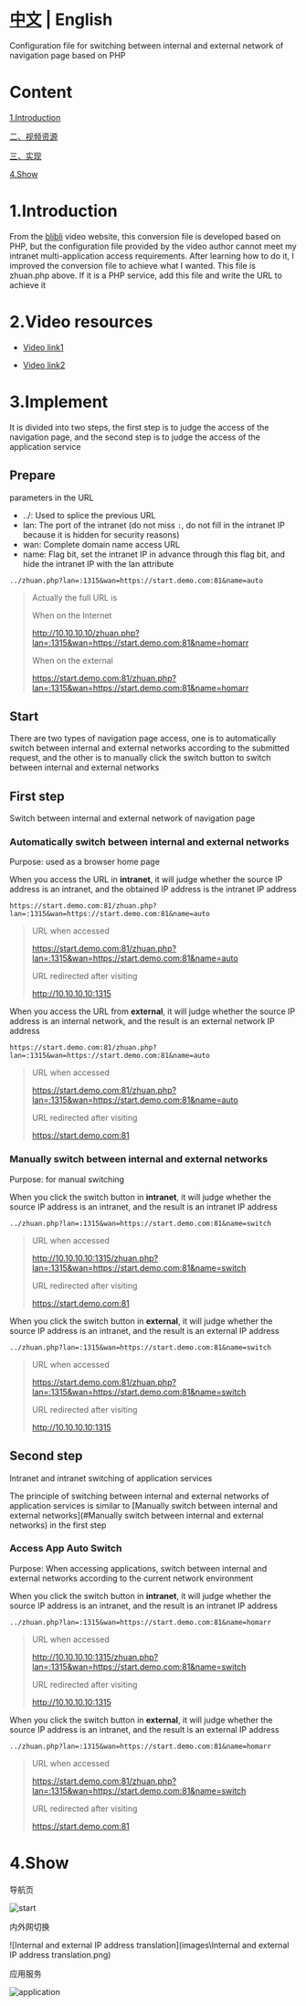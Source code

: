 # [中文](https://github.com/Siriling/Internal-and-external-IP-address-translation/blob/main/README.md) | English
Configuration file for switching between internal and external network of navigation page based on PHP

# Content

[1.Introduction](#1Introduction)

[二、视频资源 ](#二视频资源)

[三、实现](#三实现)

[4.Show](#4.Show)

# 1.Introduction

From the [blibli](https://www.bilibili.com) video website, this conversion file is developed based on PHP, but the configuration file provided by the video author cannot meet my intranet multi-application access requirements. After learning how to do it, I improved the conversion file to achieve what I wanted. This file is zhuan.php above. If it is a PHP service, add this file and write the URL to achieve it
# 2.Video resources

- [Video link1](https://www.bilibili.com/video/BV1RF411u7r1)

- [Video link2](https://www.bilibili.com/video/BV1PY41177Wa)
# 3.Implement
It is divided into two steps, the first step is to judge the access of the navigation page, and the second step is to judge the access of the application service
## Prepare

parameters in the URL

- ../: Used to splice the previous URL
- lan: The port of the intranet (do not miss `:`, do not fill in the intranet IP because it is hidden for security reasons)
- wan: Complete domain name access URL
- name: Flag bit, set the intranet IP in advance through this flag bit, and hide the intranet IP with the lan attribute

```
../zhuan.php?lan=:1315&wan=https://start.demo.com:81&name=auto
```

> Actually the full URL is
>
> When on the Internet
>
> http://10.10.10.10/zhuan.php?lan=:1315&wan=https://start.demo.com:81&name=homarr
>
> When on the external
>
> https://start.demo.com:81/zhuan.php?lan=:1315&wan=https://start.demo.com:81&name=homarr

## Start

There are two types of navigation page access, one is to automatically switch between internal and external networks according to the submitted request, and the other is to manually click the switch button to switch between internal and external networks

## First step

Switch between internal and external network of navigation page

### Automatically switch between internal and external networks

Purpose: used as a browser home page

When you access the URL in **intranet**, it will judge whether the source IP address is an intranet, and the obtained IP address is the intranet IP address

```url
https://start.demo.com:81/zhuan.php?lan=:1315&wan=https://start.demo.com:81&name=auto
```

> URL when accessed
>
> https://start.demo.com:81/zhuan.php?lan=:1315&wan=https://start.demo.com:81&name=auto
>
> URL redirected after visiting
>
> http://10.10.10.10:1315

When you access the URL from **external**, it will judge whether the source IP address is an internal network, and the result is an external network IP address

```url
https://start.demo.com:81/zhuan.php?lan=:1315&wan=https://start.demo.com:81&name=auto
```

> URL when accessed
>
> https://start.demo.com:81/zhuan.php?lan=:1315&wan=https://start.demo.com:81&name=auto
>
> URL redirected after visiting
>
> https://start.demo.com:81

### Manually switch between internal and external networks

Purpose: for manual switching

When you click the switch button in **intranet**, it will judge whether the source IP address is an intranet, and the result is an intranet IP address

```url
../zhuan.php?lan=:1315&wan=https://start.demo.com:81&name=switch
```

> URL when accessed
>
> http://10.10.10.10:1315/zhuan.php?lan=:1315&wan=https://start.demo.com:81&name=switch
>
> URL redirected after visiting
>
> https://start.demo.com:81

When you click the switch button in **external**, it will judge whether the source IP address is an intranet, and the result is an external IP address

```url
../zhuan.php?lan=:1315&wan=https://start.demo.com:81&name=switch
```

> URL when accessed
>
> https://start.demo.com:81/zhuan.php?lan=:1315&wan=https://start.demo.com:81&name=switch
>
> URL redirected after visiting
>
> http://10.10.10.10:1315

## Second step

Intranet and intranet switching of application services

The principle of switching between internal and external networks of application services is similar to [Manually switch between internal and external networks](#Manually switch between internal and external networks) in the first step

### Access App Auto Switch

Purpose: When accessing applications, switch between internal and external networks according to the current network environment

When you click the switch button in **intranet**, it will judge whether the source IP address is an intranet, and the result is an intranet IP address

```url
../zhuan.php?lan=:1315&wan=https://start.demo.com:81&name=homarr
```

> URL when accessed
>
> http://10.10.10.10:1315/zhuan.php?lan=:1315&wan=https://start.demo.com:81&name=switch
>
> URL redirected after visiting
>
> http://10.10.10.10:1315

When you click the switch button in **external**, it will judge whether the source IP address is an intranet, and the result is an external IP address

```url
../zhuan.php?lan=:1315&wan=https://start.demo.com:81&name=homarr
```

> URL when accessed
>
> https://start.demo.com:81/zhuan.php?lan=:1315&wan=https://start.demo.com:81&name=switch
>
> URL redirected after visiting
>
> https://start.demo.com:81

# 4.Show

导航页

![start](images\start.png)

内外网切换

![Internal and external IP address translation](images\Internal and external IP address translation.png)

应用服务

![application](images\application.png)